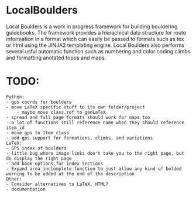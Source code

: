 # LocalBoulders
 Local Boulders is a work in progress framework for building bouldering guidebooks. The framework provides a hierachical data structure for route information in a format which can easily be passed to formats such as tex or html using the JINJA2 templating engine. Local Boulders also performs several usful automatic function such as numbering and color coding climbs and formatting anotated topos and maps. 

# TODO:
	Python:
	- gps coords for boulders
	- move LaTeX specific stuff to its own folder/project
        - maybe move class.ref to genLaTeX
	- spread and full page formats should work for maps too
	- a lot of functions still reference name when they should reference item_id
	- move gps to Item class
	- add gps support for formations, climbs, and variations
    LaTeX:
    - GPS index of boulders
	- little bug where image links don't take you to the right page, but do display the right page
	- add book options for index sections
	- Expand area inclomplete function to just allow any kind of bolded warning to be added at the end of the description
    Other:
    - Consider alternatives to LaTeX. HTML?
    - documentation